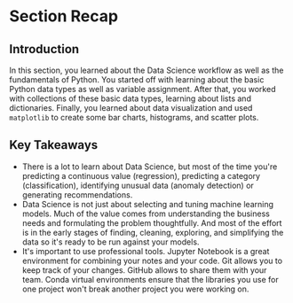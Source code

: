 
# Section Recap

## Introduction

In this section, you learned about the Data Science workflow as well as the fundamentals of Python. You started off with learning about the basic Python data types as well as variable assignment. After that, you worked with collections of these basic data types, learning about lists and dictionaries. Finally, you learned about data visualization and used `matplotlib` to create some bar charts, histograms, and scatter plots. 

## Key Takeaways

* There is a lot to learn about Data Science, but most of the time you're predicting a continuous value (regression), predicting a category (classification), identifying unusual data (anomaly detection) or generating recommendations.
* Data Science is not just about selecting and tuning machine learning models. Much of the value comes from understanding the business needs and formulating the problem thoughtfully. And most of the effort is in the early stages of finding, cleaning, exploring, and simplifying the data so it's ready to be run against your models. 
* It's important to use professional tools. Jupyter Notebook is a great environment for combining your notes and your code. Git allows you to keep track of your changes. GitHub allows to share them with your team. Conda virtual environments ensure that the libraries you use for one project won't break another project you were working on.
